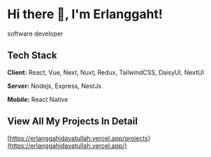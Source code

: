 
# Hi there 👋, I'm Erlanggaht!

software developer

## Tech Stack

**Client:** React, Vue, Next, Nuxt, Redux, TailwindCSS, DaisyUI, NextUI

**Server:** Nodejs, Express, NestJs

**Mobile:** React Native

## View All My Projects In Detail

  [https://erlanggahidayatullah.vercel.app/projects](https://erlanggahidayatullah.vercel.app/)


